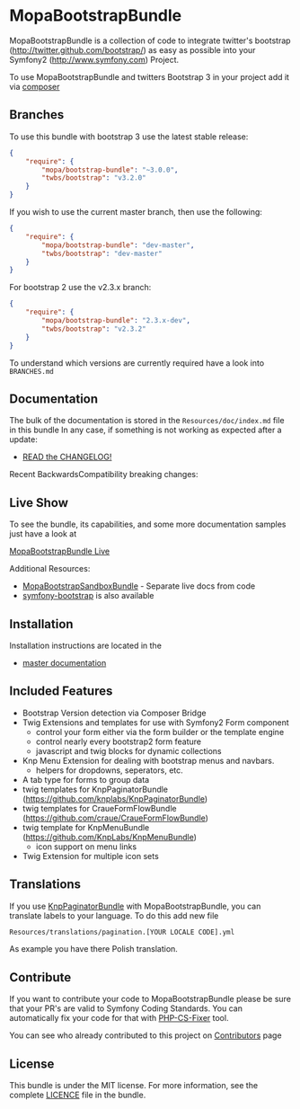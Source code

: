 MopaBootstrapBundle
===================

MopaBootstrapBundle is a collection of code to integrate twitter's bootstrap
(http://twitter.github.com/bootstrap/) as easy as possible into your Symfony2
(http://www.symfony.com) Project.

To use MopaBootstrapBundle and twitters Bootstrap 3 in your project add it via [composer](https://github.com/phiamo/MopaBootstrapBundle/blob/master/Resources/doc/1-installation.md)

Branches
--------

To use this bundle with bootstrap 3 use the latest stable release:

``` json
{
    "require": {
        "mopa/bootstrap-bundle": "~3.0.0",
        "twbs/bootstrap": "v3.2.0"
    }
}
```

If you wish to use the current master branch, then use the following:

``` json
{
    "require": {
        "mopa/bootstrap-bundle": "dev-master",
        "twbs/bootstrap": "dev-master"
    }
}
```

For bootstrap 2 use the v2.3.x branch:

```json
{
    "require": {
        "mopa/bootstrap-bundle": "2.3.x-dev",
        "twbs/bootstrap": "v2.3.2"
    }
}
```
To understand which versions are currently required have a look into `BRANCHES.md`

Documentation
-------------

The bulk of the documentation is stored in the `Resources/doc/index.md` file in this bundle
In any case, if something is not working as expected after a update:

* [READ the CHANGELOG!](https://github.com/phiamo/MopaBootstrapBundle/blob/master/CHANGELOG.md)

Recent BackwardsCompatibility breaking changes:

Live Show
---------

To see the bundle, its capabilities, and some more documentation samples just have a look at

[MopaBootstrapBundle Live](http://bootstrap.mohrenweiserpartner.de/mopa/bootstrap)

Additional Resources:

*  [MopaBootstrapSandboxBundle](http://github.com/phiamo/MopaBootstrapSandboxBundle) - Separate live docs from code
*  [symfony-bootstrap](https://github.com/phiamo/symfony-bootstrap) is also available

Installation
------------

Installation instructions are located in the

* [master documentation](https://github.com/phiamo/MopaBootstrapBundle/blob/master/Resources/doc/1-installation.md)

Included Features
-----------------

* Bootstrap Version detection via Composer Bridge
* Twig Extensions and templates for use with Symfony2 Form component
  * control your form either via the form builder or the template engine
  * control nearly every bootstrap2 form feature
  * javascript and twig blocks for dynamic collections
* Knp Menu Extension for dealing with bootstrap menus and navbars.
  * helpers for dropdowns, seperators, etc.
* A tab type for forms to group data
* twig templates for KnpPaginatorBundle (https://github.com/knplabs/KnpPaginatorBundle)
* twig templates for CraueFormFlowBundle (https://github.com/craue/CraueFormFlowBundle)
* twig template for KnpMenuBundle (https://github.com/KnpLabs/KnpMenuBundle)
  * icon support on menu links
* Twig Extension for multiple icon sets

Translations
------------
If you use [KnpPaginatorBundle](https://github.com/KnpLabs/KnpPaginatorBundle) with MopaBootstrapBundle, you can translate labels to your language.
To do this add new file

```sh
Resources/translations/pagination.[YOUR LOCALE CODE].yml
```

As example you have there Polish translation.

Contribute
----------
If you want to contribute your code to MopaBootstrapBundle please be sure that your PR's
are valid to Symfony Coding Standards. You can automatically fix your code for that
with [PHP-CS-Fixer](http://cs.sensiolabs.org) tool.

You can see who already contributed to this project on [Contributors](https://github.com/phiamo/MopaBootstrapBundle/contributors) page

License
-------

This bundle is under the MIT license. For more information, see the complete [LICENCE](LICENCE) file in the bundle.
